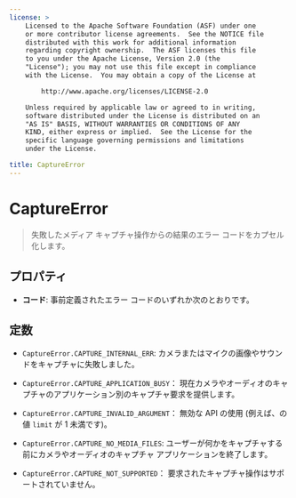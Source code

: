 ```yaml
---
license: >
    Licensed to the Apache Software Foundation (ASF) under one
    or more contributor license agreements.  See the NOTICE file
    distributed with this work for additional information
    regarding copyright ownership.  The ASF licenses this file
    to you under the Apache License, Version 2.0 (the
    "License"); you may not use this file except in compliance
    with the License.  You may obtain a copy of the License at

        http://www.apache.org/licenses/LICENSE-2.0

    Unless required by applicable law or agreed to in writing,
    software distributed under the License is distributed on an
    "AS IS" BASIS, WITHOUT WARRANTIES OR CONDITIONS OF ANY
    KIND, either express or implied.  See the License for the
    specific language governing permissions and limitations
    under the License.

title: CaptureError
---
```


# CaptureError

> 失敗したメディア キャプチャ操作からの結果のエラー コードをカプセル化します。

## プロパティ

*   **コード**: 事前定義されたエラー コードのいずれか次のとおりです。

## 定数

*   `CaptureError.CAPTURE_INTERNAL_ERR`: カメラまたはマイクの画像やサウンドをキャプチャに失敗しました。

*   `CaptureError.CAPTURE_APPLICATION_BUSY`： 現在カメラやオーディオのキャプチャのアプリケーション別のキャプチャ要求を提供します。

*   `CaptureError.CAPTURE_INVALID_ARGUMENT`： 無効な API の使用 (例えば、の値 `limit` が 1 未満です)。

*   `CaptureError.CAPTURE_NO_MEDIA_FILES`: ユーザーが何かをキャプチャする前にカメラやオーディオのキャプチャ アプリケーションを終了します。

*   `CaptureError.CAPTURE_NOT_SUPPORTED`： 要求されたキャプチャ操作はサポートされていません。